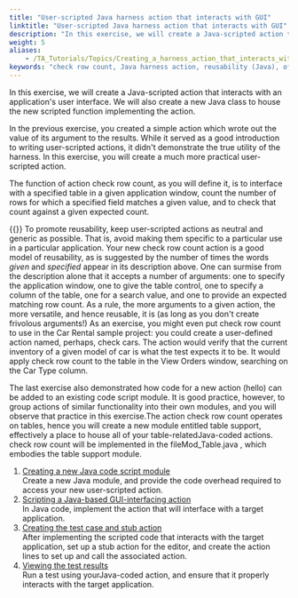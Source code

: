 ```yaml
--- 
title: "User-scripted Java harness action that interacts with GUI"
linktitle: "User-scripted Java harness action that interacts with GUI"
description: "In this exercise, we will create a Java-scripted action that interacts with an application's user interface. We will also create a new Java class to house the new scripted function implementing the action."
weight: 5
aliases: 
    - /TA_Tutorials/Topics/Creating_a_harness_action_that_interacts_with_a_GUI_Java.html
keywords: "check row count, Java harness action, reusability (Java), of actions, script modules, Java, refactoring (Java), modularity (java), SetActions() Java harness function"
---
```


In this exercise, we will create a Java-scripted action that interacts with an application's user interface. We will also create a new Java class to house the new scripted function implementing the action.

In the previous exercise, you created a simple action which wrote out the value of its argument to the results. While it served as a good introduction to writing user-scripted actions, it didn't demonstrate the true utility of the harness. In this exercise, you will create a much more practical user-scripted action.

The function of action check row count, as you will define it, is to interface with a specified table in a given application window, count the number of rows for which a specified field matches a given value, and to check that count against a given expected count.

{{<tip>}} To promote reusability, keep user-scripted actions as neutral and generic as possible. That is, avoid making them specific to a particular use in a particular application. Your new check row count action is a good model of reusability, as is suggested by the number of times the words *given* and *specified* appear in its description above. One can surmise from the description alone that it accepts a number of arguments: one to specify the application window, one to give the table control, one to specify a column of the table, one for a search value, and one to provide an expected matching row count. As a rule, the more arguments to a given action, the more versatile, and hence reusable, it is \(as long as you don't create frivolous arguments!\) As an exercise, you might even put check row count to use in the Car Rental sample project: you could create a user-defined action named, perhaps, check cars. The action would verify that the current inventory of a given model of car is what the test expects it to be. It would apply check row count to the table in the View Orders window, searching on the Car Type column.

The last exercise also demonstrated how code for a new action \(hello\) can be added to an existing code script module. It is good practice, however, to group actions of similar functionality into their own modules, and you will observe that practice in this exercise.The action check row count operates on tables, hence you will create a new module entitled table support, effectively a place to house all of your table-relatedJava-coded actions. check row count will be implemented in the fileMod\_Table.java , which embodies the table support module.

1.  [Creating a new Java code script module](/testarchitect-tutorial/part-3-extending-testarchitect/lesson-8-using-an-automation-harness/working-with-the-java-harness/user-scripted-java-harness-action-that-interacts-with-gui/creating-a-new-java-code-script-module)  
Create a new Java module, and provide the code overhead required to access your new user-scripted action.
2.  [Scripting a Java-based GUI-interfacing action](/testarchitect-tutorial/part-3-extending-testarchitect/lesson-8-using-an-automation-harness/working-with-the-java-harness/user-scripted-java-harness-action-that-interacts-with-gui/scripting-a-java-based-gui-interfacing-action)  
In Java code, implement the action that will interface with a target application.
3.  [Creating the test case and stub action](/testarchitect-tutorial/part-3-extending-testarchitect/lesson-8-using-an-automation-harness/working-with-the-java-harness/user-scripted-java-harness-action-that-interacts-with-gui/creating-the-test-case-and-stub-action)  
After implementing the scripted code that interacts with the target application, set up a stub action for the editor, and create the action lines to set up and call the associated action.
4.  [Viewing the test results](/testarchitect-tutorial/part-3-extending-testarchitect/lesson-8-using-an-automation-harness/working-with-the-java-harness/user-scripted-java-harness-action-that-interacts-with-gui/viewing-the-test-results)  
 Run a test using yourJava-coded action, and ensure that it properly interacts with the target application.



